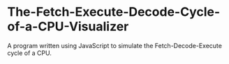 # The-Fetch-Execute-Decode-Cycle-of-a-CPU-Visualizer
A program written using JavaScript to simulate the Fetch-Decode-Execute cycle of a CPU.
